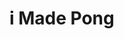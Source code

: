 # i Made Pong

<!DOCTYPE html>
<html>
<canvas id="gameCanvas" width="800" height="600"></canvas>

<script>
var canvas;
var canvasContext;
var ballX = 50;
var ballY = 50;
var ballSpeedX = 10;
var ballSpeedY = 4;

var player1Score = 0;
var player2Score = 0;
const WINNING_SCORE = 3;

var showingWinScreen = false;

var paddle1Y = 250;
var paddle2Y = 250;
const PADDLE_THICKNESS = 10;
const PADDLE_HEIGHT = 100;

function calculateMousePos(evt) {
	var rect = canvas.getBoundingClientRect();
	var root = document.documentElement;
	var mouseX = evt.clientX - rect.left - root.scrollLeft;
	var mouseY = evt.clientY - rect.top - root.scrollTop;
	return {
		x:mouseX,
		y:mouseY
	};
}

function handleMouseClick(evt) {
	if(showingWinScreen) {
		player1Score = 0;
		player2Score = 0;
		showingWinScreen = false;
	}
}

window.onload = function() {
	canvas = document.getElementById('gameCanvas');
	canvasContext = canvas.getContext('2d');

	var framesPerSecond = 30;
	setInterval(function() {
		moveEverything();
		drawEverything();
	}, 1000/framesPerSecond );

	canvas.addEventListener('mousemove', handleMouseClick);

	canvas.addEventListener('mousemove', 
		function(evt) {
			var mousePos = calculateMousePos(evt);
			paddle1Y = mousePos.y-(PADDLE_HEIGHT/2);
		});
}

function ballReset() {
	if(player1Score >= WINNING_SCORE ||
		player2Score >= WINNING_SCORE) {
			showingWinScreen = true;
	}

	ballSpeedX = -ballSpeedX;
	ballX = canvas.width/2;
	ballY = canvas.height/2;
}

function computerMovement() {
	var paddle2YCenter = paddle2Y + (PADDLE_HEIGHT/2);
	if(paddle2YCenter < ballY-35) {
		paddle2Y += 6;
	} else if (paddle2YCenter > ballY+35) {
		paddle2Y -= 6;
	}
}
 
function moveEverything() {
	if(showingWinScreen) {
		return;
	}
	computerMovement();

	ballX = ballX + ballSpeedX;
	ballY = ballY + ballSpeedY;

	if(ballX < 0) {
		if(ballY > paddle1Y &&
			ballY < paddle1Y+PADDLE_HEIGHT) {
				ballSpeedX = -ballSpeedX;

				var deltaY = ballY
					-(paddle1Y+PADDLE_HEIGHT/2);
					ballSpeedY = deltaY * 0.35; 
		} else {
		player2Score++; // must be BEFORE ballReset()	
		ballReset();
		}
	}
	if(ballX > canvas.width) {
		if(ballY > paddle2Y &&
			ballY < paddle2Y+PADDLE_HEIGHT) {
				ballSpeedX = -ballSpeedX;

			var deltaY = ballY
					-(paddle2Y+PADDLE_HEIGHT/2);
					ballSpeedY = deltaY * 0.35; 
		} else {
		player1Score++; // must be BEFORE ballReset()	
		ballReset();
		}
	}
	if(ballY < 0) {
		ballSpeedY = -ballSpeedY;
	}
	if(ballY > canvas.height) {
		ballSpeedY = -ballSpeedY;
	}
}

function drawNet() {
	for(var i=0;i<canvas.height; i+=40) {
		colorRect
	(canvas.width/2-1,i,2,20,'white');	
	}
}

function drawEverything() {
	// next line blanks out the screen with black
	colorRect(0,0,canvas.width,canvas.height,'black');

	if(showingWinScreen) {
		canvasContext.fillStyle = 'white';

		if(player1Score >= WINNING_SCORE) {
			canvasContext.fillText("Left Player Won!",350,200);
		} else if (player2Score >= WINNING_SCORE) {
			canvasContext.fillText("Right Player Won!",350,200);
		}

		canvasContext.fillText("Click To Continue", 350,500);
		return;
	}

	drawNet();

	// this is left player paddle
	colorRect(0,paddle1Y,PADDLE_THICKNESS,PADDLE_HEIGHT,'white');

	// this is right computer paddle
	colorRect(canvas.width-PADDLE_THICKNESS,paddle2Y,PADDLE_THICKNESS,PADDLE_HEIGHT,'white');

	// next line draws the ball
	colorCircle(ballX, ballY, 10, 'white');

	canvasContext.fillText(player1Score, 100,100);
	canvasContext.fillText(player2Score, canvas.width-100,100);
}

function colorCircle(centerX, centerY, radius, drawColor) {
	canvasContext.fillStyle = drawColor;
	canvasContext.beginPath();
	canvasContext.arc(centerX, centerY, radius, 0,Math.PI*2, true);
	canvasContext.fill();
}

function colorRect(leftX,topY, width,height, drawColor) {
	canvasContext.fillStyle = drawColor;
	canvasContext.fillRect(leftX,topY, width,height,);
}

</script>
</html>